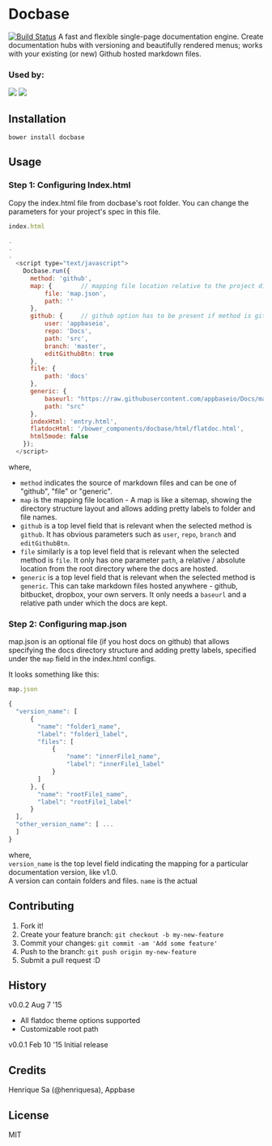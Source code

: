 # Docbase
[![Build Status](https://travis-ci.org/appbaseio/Docbase.svg?branch=master)](https://travis-ci.org/appbaseio/Docbase)
A fast and flexible single-page documentation engine. Create documentation hubs with versioning and beautifully rendered menus; works with your existing (or new) Github hosted markdown files.

### Used by:

[![](http://app.zeedhi.com/teknisa/docs/images/log.png)](http://app.zeedhi.com/teknisa/docs/#/) [![](http://i.imgur.com/0MwyOZL.png?1)](http://docs.appbase.io)

## Installation

    bower install docbase

## Usage

### Step 1: Configuring Index.html

Copy the index.html file from docbase's root folder. You can change the parameters for your project's spec in this file.

```js
index.html

.
.
.
  <script type="text/javascript">
    Docbase.run({
      method: 'github',
      map: {        // mapping file location relative to the project directory
          file: 'map.json',
          path: ''
      },
      github: {     // github option has to be present if method is github
          user: 'appbaseio',
          repo: 'Docs',
          path: 'src',
          branch: 'master',
          editGithubBtn: true
      },
      file: {
          path: 'docs'
      },
      generic: {
          baseurl: "https://raw.githubusercontent.com/appbaseio/Docs/master",
          path: "src"
      },
      indexHtml: 'entry.html',
      flatdocHtml: '/bower_components/docbase/html/flatdoc.html',
      html5mode: false
    });
  </script>
```

where,  
* ``method`` indicates the source of markdown files and can be one of "github", "file" or "generic".
* ``map`` is the mapping file location - A map is like a sitemap, showing the directory structure layout and allows adding pretty labels to folder and file names.
* ``github`` is a top level field that is relevant when the selected method is ``github``. It has obvious parameters such as ``user``, ``repo``, ``branch`` and ``editGithubBtn``.
* ``file`` similarly is a top level field that is relevant when the selected method is ``file``. It only has one parameter ``path``, a relative / absolute location from the root directory where the docs are hosted.
* ``generic`` is a top level field that is relevant when the selected method is ``generic``. This can take markdown files hosted anywhere - github, bitbucket, dropbox, your own servers. It only needs a ``baseurl`` and a relative path under which the docs are kept.

### Step 2: Configuring map.json

map.json is an optional file (if you host docs on github) that allows specifying the docs directory structure and adding pretty labels, specified under the ``map`` field in the index.html configs.

It looks something like this:

```js
map.json

{
  "version_name": [
      {
        "name": "folder1_name",
        "label": "folder1_label",
        "files": [
            {
                "name": "innerFile1_name",
                "label": "innerFile1_label"
            }
        ]
      }, {
        "name": "rootFile1_name",
        "label": "rootFile1_label"
      }
  ],
  "other_version_name": [ ...
  ]
}
```

where,  
``version_name`` is the top level field indicating the mapping for a particular documentation version, like v1.0.  
A version can contain folders and files. ``name`` is the actual

## Contributing

1. Fork it!
2. Create your feature branch: `git checkout -b my-new-feature`
3. Commit your changes: `git commit -am 'Add some feature'`
4. Push to the branch: `git push origin my-new-feature`
5. Submit a pull request :D

## History

v0.0.2 Aug 7 '15
- All flatdoc theme options supported
- Customizable root path

v0.0.1 Feb 10 '15
Initial release

## Credits

Henrique Sa (@henriquesa), Appbase

## License

MIT
